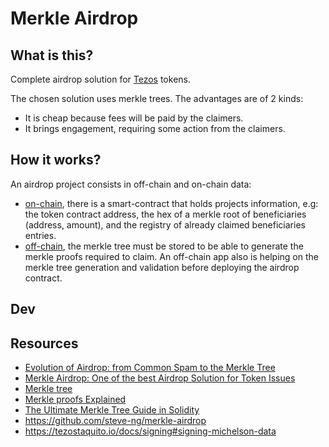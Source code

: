 # Merkle Airdrop

## What is this?

Complete airdrop solution for [Tezos](https://tezos.com/) tokens.

The chosen solution uses merkle trees.
The advantages are of 2 kinds:

- It is cheap because fees will be paid by the claimers.
- It brings engagement, requiring some action from the claimers.

## How it works?

An airdrop project consists in off-chain and on-chain data:
- [on-chain](./contracts), there is a smart-contract that holds projects information, e.g: the token contract address,
the hex of a merkle root of beneficiaries (address, amount), and the registry of already claimed beneficiaries entries.
- [off-chain](./app), the merkle tree must be stored to be able to generate the merkle proofs required to claim.
An off-chain app also is helping on the merkle tree generation and validation before deploying the airdrop contract.

## Dev



## Resources

- [Evolution of Airdrop: from Common Spam to the Merkle Tree](https://hackernoon.com/evolution-of-airdrop-from-common-spam-to-the-merkle-tree-30caa2344170)
- [Merkle Airdrop: One of the best Airdrop Solution for Token Issues](https://medium.com/mochilab/merkle-airdrop-one-of-the-best-airdrop-solution-for-token-issues-e2279df1c5c1)
- [Merkle tree](https://en.wikipedia.org/wiki/Merkle_tree)
- [Merkle proofs Explained](https://medium.com/crypto-0-nite/merkle-proofs-explained-6dd429623dc5)
- [The Ultimate Merkle Tree Guide in Solidity](https://soliditydeveloper.com/merkle-tree)
- <https://github.com/steve-ng/merkle-airdrop>
- <https://tezostaquito.io/docs/signing#signing-michelson-data>

